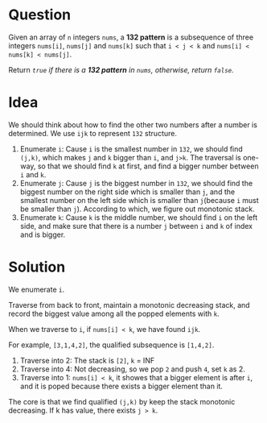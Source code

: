 # Question

Given an array of `n` integers `nums`, a **132 pattern** is a subsequence of three integers `nums[i]`, `nums[j]` and `nums[k]` such that `i < j < k` and `nums[i] < nums[k] < nums[j]`.

Return *`true` if there is a **132 pattern** in `nums`, otherwise, return `false`.*

# Idea

We should think about how to find the other two numbers after a number is determined. We use `ijk` to represent `132` structure.

1. Enumerate `i`: Cause `i` is the smallest number in `132`, we should find `(j,k)`, which makes `j` and `k` bigger than `i`, and `j>k`. The traversal is one-way, so that we should find `k` at first, and find a bigger number between `i` and `k`.
2. Enumerate `j`: Cause `j` is the biggest number in `132`, we should find the biggest number on the right side which is smaller than `j`, and the smallest number on the left side which is smaller than `j`(because `i` must be smaller than `j`). According to which, we figure out monotonic stack.
3. Enumerate `k`: Cause `k` is the middle number, we should find `i` on the left side, and make sure that there is a number `j` between `i` and `k` of index and is bigger.

# Solution

We enumerate `i`.

Traverse from back to front, maintain a monotonic decreasing stack, and record the biggest value among all the popped elements with `k`.

When we traverse to `i`, if `nums[i] < k`, we have found `ijk`.

For example, `[3,1,4,2]`, the qualified subsequence is `[1,4,2]`.

1. Traverse into 2: The stack is `[2]`, `k` = INF
2. Traverse into 4: Not decreasing, so we pop `2` and push `4`, set `k` as 2.
3. Traverse into 1: `nums[i] < k`, it showes that a bigger element is after `i`, and it is poped because there exists a bigger element than it.

The core is that we find qualified `(j,k)` by keep the stack monotonic decreasing. If k has value, there exists `j > k`.

  